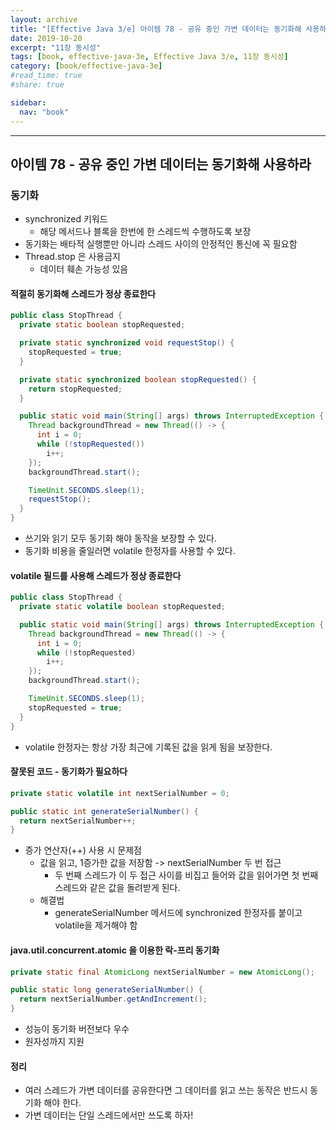 ```yaml
---
layout: archive
title: "[Effective Java 3/e] 아이템 78 - 공유 중인 가변 데이터는 동기화해 사용하라"
date: 2019-10-20
excerpt: "11장 동시성"
tags: [book, effective-java-3e, Effective Java 3/e, 11장 동시성]
category: [book/effective-java-3e]
#read_time: true
#share: true

sidebar:
  nav: "book"
---
```


* * *

## 아이템 78 - 공유 중인 가변 데이터는 동기화해 사용하라

### 동기화

* synchronized 키워드
  * 해당 메서드나 블록을 한번에 한 스레드씩 수행하도록 보장
* 동기화는 배타적 실행뿐만 아니라 스레드 사이의 안정적인 통신에 꼭 필요함
* Thread.stop 은 사용금지
  * 데이터 훼손 가능성 있음

#### 적절히 동기화해 스레드가 정상 종료한다

```java
public class StopThread {
  private static boolean stopRequested;

  private static synchronized void requestStop() {
    stopRequested = true;
  }

  private static synchronized boolean stopRequested() {
    return stopRequested;
  }

  public static void main(String[] args) throws InterruptedException {
    Thread backgroundThread = new Thread(() -> {
      int i = 0;
      while (!stopRequested())
        i++;
    });
    backgroundThread.start();

    TimeUnit.SECONDS.sleep(1);
    requestStop();
  }
}
```

* 쓰기와 읽기 모두 동기화 해야 동작을 보장할 수 있다.
* 동기화 비용을 줄일러면 volatile 한정자를 사용할 수 있다.

#### volatile 필드를 사용해 스레드가 정상 종료한다

```java
public class StopThread {
  private static volatile boolean stopRequested;

  public static void main(String[] args) throws InterruptedException {
    Thread backgroundThread = new Thread(() -> {
      int i = 0;
      while (!stopRequested)
        i++;
    });
    backgroundThread.start();

    TimeUnit.SECONDS.sleep(1);
    stopRequested = true;
  }
}
```

* volatile 한정자는 항상 가장 최근에 기록된 값을 읽게 됨을 보장한다.

#### 잘못된 코드 - 동기화가 필요하다

```java
private static volatile int nextSerialNumber = 0;

public static int generateSerialNumber() {
  return nextSerialNumber++;
}
```

* 증가 연산자(++) 사용 시 문제점
  * 값을 읽고, 1증가한 값을 저장함 -> nextSerialNumber 두 번 접근
    * 두 번째 스레드가 이 두 접근 사이를 비집고 들어와 값을 읽어가면 첫 번째 스레드와 같은 값을 돌려받게 된다.
  * 해결법
    * generateSerialNumber 메서드에 synchronized 한정자를 붙이고 volatile을 제거해야 함

#### java.util.concurrent.atomic 을 이용한 락-프리 동기화

```java
private static final AtomicLong nextSerialNumber = new AtomicLong();

public static long generateSerialNumber() {
  return nextSerialNumber.getAndIncrement();
}
```

* 성능이 동기화 버전보다 우수
* 원자성까지 지원

#### 정리

* 여러 스레드가 가변 데이터를 공유한다면 그 데이터를 읽고 쓰는 동작은 반드시 동기화 해야 한다.
* 가변 데이터는 단일 스레드에서만 쓰도록 하자!
